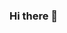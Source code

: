 ### Hi there 👋

<!--
**mehardeep88/mehardeep88** is a ✨ _special_ ✨ repository because its `README.md` (this file) appears on your GitHub profile.

Here are some ideas to get you started:

- 🔭 I’m currently working on improving CP skills
- 🌱 I’m currently learning CP
- 🤔 I’m looking for help with ML
- 💬 Ask me about Py
- 📫 How to reach me: 
- https://www.instagram.com/deepmehar_kaur/
- https://discord.com/users/darkarmy
- 😄 Pronouns: She/her 🌈 
- 
[![Mehar's github stats](https://github-readme-stats.vercel.app/api?username=mehardeep88&count_private=true&show_icons=true&theme=tokyonight&hide_rank=false)](https://github.com/anuraghazra/github-readme-stats)

[![Top Langs](https://github-readme-stats.vercel.app/api/top-langs/?username=mehardeep88)](https://github.com/mehardeep88/github-readme-stats)
